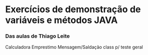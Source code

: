 # Exercícios de demonstração de variáveis e métodos JAVA

### Das aulas de Thiago Leite
Calculadora
Emprestimo
Mensagem/Saldação
class p/ teste geral
